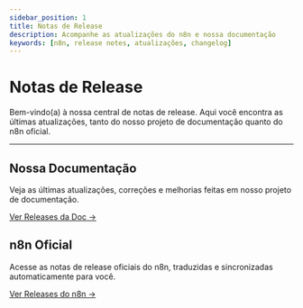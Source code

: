 ```yaml
---
sidebar_position: 1
title: Notas de Release
description: Acompanhe as atualizações do n8n e nossa documentação
keywords: [n8n, release notes, atualizações, changelog]
---
```


# <IonicIcon name="document-text-outline" size={32} color="#ea4b71" /> Notas de Release

Bem-vindo(a) à nossa central de notas de release. Aqui você encontra as últimas atualizações, tanto do nosso projeto de documentação quanto do n8n oficial.

---

## <IonicIcon name="book-outline" size={24} color="#ea4b71" /> Nossa Documentação

Veja as últimas atualizações, correções e melhorias feitas em nosso projeto de documentação.

<IonicIcon name="arrow-forward-outline" size={18} color="#ea4b71" /> [Ver Releases da Doc →](/release-notes/nossa-doc)

## <IonicIcon name="globe-outline" size={24} color="#ea4b71" /> n8n Oficial

Acesse as notas de release oficiais do n8n, traduzidas e sincronizadas automaticamente para você.

<IonicIcon name="arrow-forward-outline" size={18} color="#ea4b71" /> [Ver Releases do n8n →](/release-notes/n8n-oficial) 
